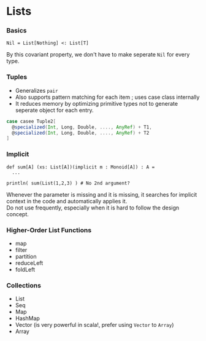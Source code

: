 # Lists

### Basics
```
Nil = List[Nothing] <: List[T]
```
By this covariant property, we don't have to make seperate `Nil` for every type.

### Tuples
- Generalizes `pair`
- Also supports pattern matching for each item ; uses case class internally
- It reduces memory by optimizing primitive types not to generate seperate object for each entry.
```scala
case casee Tuple2[
  @specialized(Int, Long, Double, ...., AnyRef) + T1,
  @specialized(Int, Long, Double, ...., AnyRef) + T2
]
```

### Implicit
```
def sum[A] (xs: List[A])(implicit m : Monoid[A]) : A = 
  ...
  
println( sum(List(1,2,3) ) # No 2nd argument?
```
Whenever the parameter is missing and it is missing, it searches for implicit context in the code and automatically applies it.  
Do not use frequently, especially when it is hard to follow the design concept.

### Higher-Order List Functions
- map
- filter
- partition
- reduceLeft
- foldLeft

### Collections
- List
- Seq
- Map
- HashMap
- Vector (is very powerful in scala!, prefer using `Vector` to `Array`)
- Array
